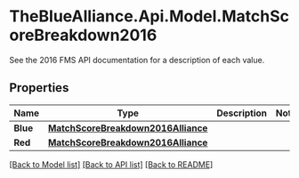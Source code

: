 # TheBlueAlliance.Api.Model.MatchScoreBreakdown2016
See the 2016 FMS API documentation for a description of each value.

## Properties

Name | Type | Description | Notes
------------ | ------------- | ------------- | -------------
**Blue** | [**MatchScoreBreakdown2016Alliance**](MatchScoreBreakdown2016Alliance.md) |  | 
**Red** | [**MatchScoreBreakdown2016Alliance**](MatchScoreBreakdown2016Alliance.md) |  | 

[[Back to Model list]](../README.md#documentation-for-models) [[Back to API list]](../README.md#documentation-for-api-endpoints) [[Back to README]](../README.md)

